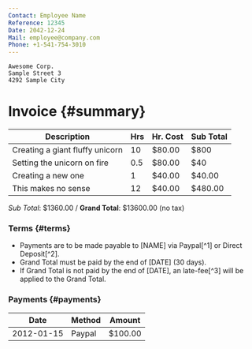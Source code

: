 ```yaml
---
Contact: Employee Name
Reference: 12345
Date: 2042-12-24
Mail: employee@company.com
Phone: +1-541-754-3010
---
```


    Awesome Corp.
    Sample Street 3
    4292 Sample City


# Invoice  {#summary}

<!-- You can use html within your invoices for custom markup -->
<div markdown="1" class="fancy wide nowrap">

Description                     | Hrs  | Hr. Cost | Sub Total
--------------------------------|------|----------|----------
Creating a giant fluffy unicorn | 10   | $80.00   | $800
Setting the unicorn on fire     | 0.5  | $80.00   | $40
Creating a new one              | 1    | $40.00   | $40.00
This makes no sense             | 12   | $40.00   | $480.00

</div>

*Sub Total*: $1360.00 / **Grand Total**: $13600.00 (no tax)

### Terms {#terms}

+ Payments are to be made payable to [NAME] via Paypal[^1] or Direct Deposit[^2].
+ Grand Total must be paid by the end of [DATE] (30 days).
+ If Grand Total is not paid by the end of [DATE], an late-fee[^3] will be applied to the Grand Total.

### Payments {#payments}

Date       | Method     | Amount
---------- | ---------- | ------
2012-01-15 | Paypal     | $100.00

